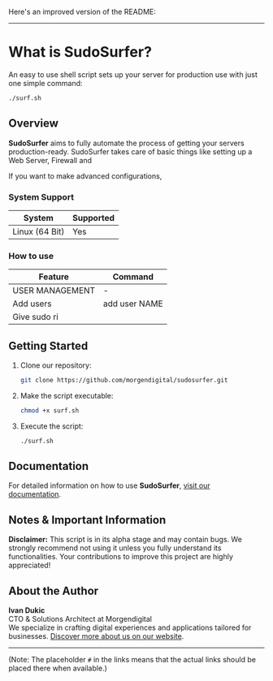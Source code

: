 Here's an improved version of the README:

---

# What is SudoSurfer?
An easy to use shell script sets up your server for production use with just one simple command:
```bash
./surf.sh
```

## Overview
**SudoSurfer** aims to fully automate the process of getting your servers production-ready.
SudoSurfer takes care of basic things like setting up a Web Server, Firewall and 

If you want to make advanced configurations, 

### System Support
| System        | Supported |
|---------------|-----------|
| Linux (64 Bit)| Yes       |

### How to use
| Feature       | Command       |
|---------------|---------------|
| USER MANAGEMENT |-|
| Add users     | add user NAME |
| Give sudo ri
## Getting Started

1. Clone our repository:
    ```bash
    git clone https://github.com/morgendigital/sudosurfer.git
    ```

2. Make the script executable:
    ```bash
    chmod +x surf.sh
    ```

3. Execute the script:
    ```bash
    ./surf.sh
    ```

## Documentation
For detailed information on how to use **SudoSurfer**, [visit our documentation](#).

## Notes & Important Information
**Disclaimer:** This script is in its alpha stage and may contain bugs. We strongly recommend not using it unless you fully understand its functionalities. Your contributions to improve this project are highly appreciated!

## About the Author
**Ivan Dukic**  
CTO & Solutions Architect at Morgendigital  
We specialize in crafting digital experiences and applications tailored for businesses. [Discover more about us on our website](#).

--- 

(Note: The placeholder `#` in the links means that the actual links should be placed there when available.)

